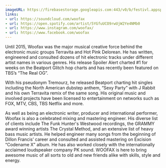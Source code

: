 ```yaml
---
imageURL: https://firebasestorage.googleapis.com:443/v0/b/festivl.appspot.com/o/userContent%2FB6986C22-8B9F-4ABF-B608-55C701385644.png?alt=media&token=2781da21-194f-42ab-9478-11bbe39b4d44
links:
- url: https://soundcloud.com/woofax
- url: https://open.spotify.com/artist/5YGfuUCO9rwUjW2Ye4NMb0
- url: https://www.instagram.com/woofax/
- url: https://www.facebook.com/woofax
---
```

Until 2015, Woofax was the major musical creative force behind the electronic music groups Terravita and Hot Pink Delorean. He has written, engineered and consulted dozens of hit electronic tracks under different artist names in various genres. His release Spoiler Alert charted #1 for weeks on the Beatport Glitch hop charts and has recently been featured on TBS’s “The Real OG”.

With his pseudonym Tremourz, he released Beatport charting hit singles including the North American dubstep anthem, “Sexy Party” with J Rabbit and his own Terravita remix of the same song. His original music and involved projects have been licensed to entertainment on networks such as FOX, MTV, CBS, TBS Netflix and more.

As well as being an electronic writer, producer and international performer, Woofax is also a celebrated mixing and mastering engineer. His diverse list of clients include The Funk Hunter's Westwood recordings, the GRAMMY award winning artists The Crystal Method, and an extensive list of heavy bass music artists. He helped engineer many songs from the beginning of Dillon Francis’ career and consulted and assisted mastering on Excision “Codename X” album. He has also worked closely with the internationally acclaimed loudspeaker company PK sound. WOOFAX is here to bring awesome music of all sorts to old and new friends alike with skills, style and energy.